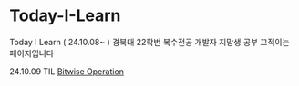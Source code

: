 # Today-I-Learn
Today I Learn ( 24.10.08~ ) 
경북대 22학번 복수전공 개발자 지망생 공부 끄적이는 페이지입니다

24.10.09 TIL 
[Bitwise Operation](https://github.com/Door-Juno/Today-I-Learn/blob/main/TIL/C/Bitwise%20Operation.md)